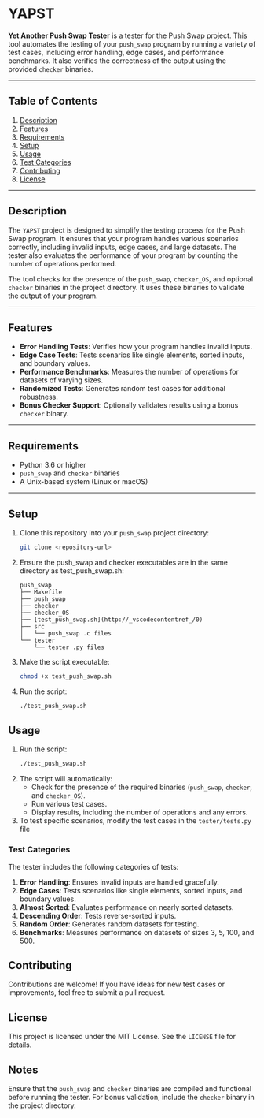 # YAPST

**Yet Another Push Swap Tester** is a tester for the Push Swap project. This tool automates the testing of your `push_swap` program by running a variety of test cases, including error handling, edge cases, and performance benchmarks. It also verifies the correctness of the output using the provided `checker` binaries.

---

## Table of Contents

1. [Description](#description)
2. [Features](#features)
3. [Requirements](#requirements)
4. [Setup](#setup)
5. [Usage](#usage)
6. [Test Categories](#test-categories)
7. [Contributing](#contributing)
8. [License](#license)

---

## Description

The `YAPST` project is designed to simplify the testing process for the Push Swap program. It ensures that your program handles various scenarios correctly, including invalid inputs, edge cases, and large datasets. The tester also evaluates the performance of your program by counting the number of operations performed.

The tool checks for the presence of the `push_swap`, `checker_OS`, and optional `checker` binaries in the project directory. It uses these binaries to validate the output of your program.

---

## Features

- **Error Handling Tests**: Verifies how your program handles invalid inputs.
- **Edge Case Tests**: Tests scenarios like single elements, sorted inputs, and boundary values.
- **Performance Benchmarks**: Measures the number of operations for datasets of varying sizes.
- **Randomized Tests**: Generates random test cases for additional robustness.
- **Bonus Checker Support**: Optionally validates results using a bonus `checker` binary.

---

## Requirements

- Python 3.6 or higher
- `push_swap` and `checker` binaries
- A Unix-based system (Linux or macOS)

---

## Setup

1. Clone this repository into your `push_swap` project directory:
   ```bash
   git clone <repository-url>
   ```
2. Ensure the push_swap and checker executables are in the same directory as test_push_swap.sh:
   ```
   push_swap
   ├── Makefile
   ├── push_swap
   ├── checker
   ├── checker_OS
   ├── [test_push_swap.sh](http://_vscodecontentref_/0)
   ├── src
   │   └── push_swap .c files
   └── tester
       └── tester .py files
   ```
3. Make the script executable:
   ```bash
   chmod +x test_push_swap.sh
   ```
4. Run the script:
   ```bash
   ./test_push_swap.sh
   ```

## Usage

1. Run the script:
   ```bash
   ./test_push_swap.sh
   ```
2. The script will automatically:
   - Check for the presence of the required binaries (`push_swap`, `checker`, and `checker_OS`).
   - Run various test cases.
   - Display results, including the number of operations and any errors.
3. To test specific scenarios, modify the test cases in the `tester/tests.py` file

### Test Categories

The tester includes the following categories of tests:

1. **Error Handling**: Ensures invalid inputs are handled gracefully.
1. **Edge Cases**: Tests scenarios like single elements, sorted inputs, and boundary values.
1. **Almost Sorted**: Evaluates performance on nearly sorted datasets.
1. **Descending Order**: Tests reverse-sorted inputs.
1. **Random Order**: Generates random datasets for testing.
1. **Benchmarks**: Measures performance on datasets of sizes 3, 5, 100, and 500.

## Contributing
Contributions are welcome! If you have ideas for new test cases or improvements, feel free to submit a pull request.

## License
This project is licensed under the MIT License. See the `LICENSE` file for details.

## Notes
Ensure that the `push_swap` and `checker` binaries are compiled and functional before running the tester.
For bonus validation, include the `checker` binary in the project directory.
